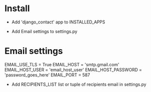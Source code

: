 # Install

- Add 'django_contact' app to INSTALLED_APPS

- Add Email settings to settings.py
# Email settings
EMAIL_USE_TLS = True
EMAIL_HOST = 'smtp.gmail.com'
EMAIL_HOST_USER = 'email_host_user'
EMAIL_HOST_PASSWORD = 'password_goes_here'
EMAIL_PORT = 587

- Add RECIPIENTS_LIST list or tuple of recipients email in settings.py